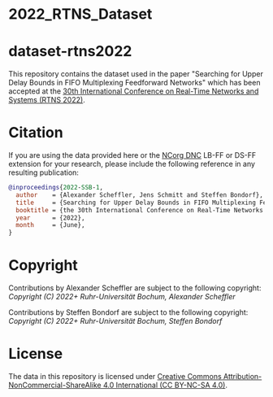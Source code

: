 # 2022_RTNS_Dataset



# dataset-rtns2022

This repository contains the dataset used in the paper "Searching for Upper Delay Bounds in FIFO Multiplexing Feedforward Networks" which has been accepted at the [30th International Conference on Real-Time Networks and Systems (RTNS 2022)](https://rtns2022.inria.fr/).

# Citation
If you are using the data provided here or the [NCorg DNC](https://github.com/NetCal/DNC) LB-FF or DS-FF extension for your research, please include the following reference in any resulting publication:

```bibtex
@inproceedings{2022-SSB-1,
  author    = {Alexander Scheffler, Jens Schmitt and Steffen Bondorf},
  title     = {Searching for Upper Delay Bounds in FIFO Multiplexing Feedforward Networks},
  booktitle = {the 30th International Conference on Real-Time Networks and Systems (RTNS 2022)},
  year      = {2022},
  month     = {June},
}
```

# Copyright
Contributions by Alexander Scheffler are subject to the following copyright:  
*Copyright (C) 2022+ Ruhr-Universität Bochum, Alexander Scheffler*

Contributions by Steffen Bondorf are subject to the following copyright:  
*Copyright (C) 2022+ Ruhr-Universität Bochum, Steffen Bondorf*

# License
The data in this repository is licensed under [Creative Commons Attribution-NonCommercial-ShareAlike 4.0 International (CC BY-NC-SA 4.0)](https://creativecommons.org/licenses/by-nc-sa/4.0/).
